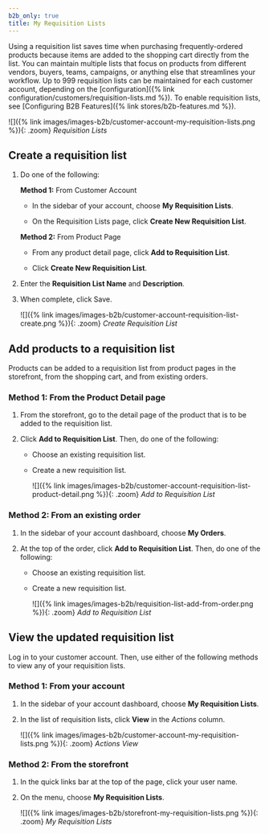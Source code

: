 ```yaml
---
b2b_only: true
title: My Requisition Lists
---
```


Using a requisition list saves time when purchasing frequently-ordered products because items are added to the shopping cart directly from the list. You can maintain multiple lists that focus on products from different vendors, buyers, teams, campaigns, or anything else that streamlines your workflow. Up to 999 requisition lists can be maintained for each customer account, depending on the [configuration]({% link configuration/customers/requisition-lists.md %}). To enable requisition lists, see [Configuring B2B Features]({% link stores/b2b-features.md %}).

![]({% link images/images-b2b/customer-account-my-requisition-lists.png %}){: .zoom}
_Requisition Lists_

## Create a requisition list

1. Do one of the following:

    **Method 1:** From Customer Account

    - In the sidebar of your account, choose **My Requisition Lists**.

    - On the Requisition Lists page, click **Create New Requisition List**.

    **Method 2:** From Product Page

    - From any product detail page, click **Add to Requisition List**.

    - Click **Create New Requisition List**.

1. Enter the **Requisition List Name** and **Description**.

1. When complete, click <span class="btn">Save</span>.

    ![]({% link images/images-b2b/customer-account-requisition-list-create.png %}){: .zoom}
    _Create Requisition List_

## Add products to a requisition list

Products can be added to a requisition list from product pages in the storefront, from the shopping cart, and from existing orders.

### Method 1: From the Product Detail page

1. From the storefront, go to the detail page of the product that is to be added to the requisition list.

1. Click **Add to Requisition List**. Then, do one of the following:

    - Choose an existing requisition list.
    - Create a new requisition list.

      ![]({% link images/images-b2b/customer-account-requisition-list-product-detail.png %}){: .zoom}
      _Add to Requisition List_

### Method 2: From an existing order

1. In the sidebar of your account dashboard, choose **My Orders**.
1. At the top of the order, click **Add to Requisition List**. Then, do one of the following:

    - Choose an existing requisition list.
    - Create a new requisition list.

      ![]({% link images/images-b2b/requisition-list-add-from-order.png %}){: .zoom}
      _Add to Requisition List_

## View the updated requisition list

Log in to your customer account. Then, use either of the following methods to view any of your requisition lists.

### Method 1: From your account

1. In the sidebar of your account dashboard, choose **My Requisition Lists**.

1. In the list of requisition lists, click **View** in the _Actions_ column.

    ![]({% link images/images-b2b/customer-account-my-requisition-lists.png %}){: .zoom}
    _Actions View_

### Method 2: From the storefront

1. In the quick links bar at the top of the page, click your user name.

1. On the menu, choose **My Requisition Lists**.

    ![]({% link images/images-b2b/storefront-my-requisition-lists.png %}){: .zoom}
    _My Requisition Lists_
